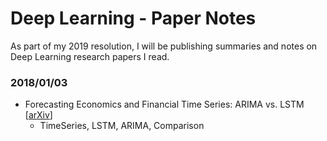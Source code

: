 # Deep Learning - Paper Notes
As part of my 2019 resolution, I will be publishing summaries and notes on Deep Learning research papers I read.

### 2018/01/03
- Forecasting Economics and Financial Time Series: ARIMA vs. LSTM [[arXiv](https://arxiv.org/abs/1803.06386)]
    - TimeSeries, LSTM, ARIMA, Comparison